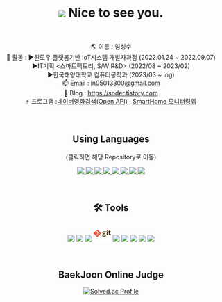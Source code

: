
<div align = "center">

# <img src="https://emojis.slackmojis.com/emojis/images/1531849430/4246/blob-sunglasses.gif?1531849430" width="30"/> Nice to see you.

<br/>

🌎 이름 : 임성수 <br/>
🌱 활동 : ▶윈도우 플랫봄기반 IoT시스템 개발자과정 (2022.01.24 ~ 2022.09.07) <br/> ▶IT기획 <스마트팩토리, S/W R&D>  (2022/08 ~ 2023/02) <br/> 
          ▶한국해양대학교 컴퓨터공학과 (2023/03 ~ ing) <br/>
📫 Email : in05013300@gmail.com <br/>
🔭 Blog : https://snder.tistory.com <br/>
⚡ 프로그램 :[네이버영화검색(Open API)](https://github.com/Eilison98/StudyCS/tree/main/StudyWpf/PortFolio#naver-%EC%98%81%ED%99%94%EA%B2%80%EC%83%89)
,                  [SmartHome 모니터링앱](https://github.com/Eilison98/StudyCS/tree/main/StudyWpf/PortFolio#smarthome-%EB%AA%A8%EB%8B%88%ED%84%B0%EB%A7%81%EC%95%B1)
    
<br/>
    
## Using Languages
(클릭하면 해당 Repository로 이동)
<p align='center'>
    <a href=https://github.com/Eilison98/StudyC>
    <img src="https://img.shields.io/badge/C-00599C?style=for-the-badge&logo=c&logoColor=white"/>
    </a>
    <a href=https://github.com/Eilison98/StudyCPP>
    <img src="https://img.shields.io/badge/C%2B%2B-87CEEB?style=for-the-badge&logo=c%2B%2B&logoColor=white"/>
    </a>
    <a href=https://github.com/Eilison98/StudyCS>
    <img src="https://img.shields.io/badge/C%23-239120?style=for-the-badge&logo=c-sharp&logoColor=white"/>
    </a>
    <a href=https://github.com/Eilison98/StudySqlServer#studysqlserver>
    <img src="https://img.shields.io/badge/MSSQL-B22222?style=for-the-badge&logo=sql&logoColor=white"/>
    </a>
     <a href="https://github.com/Eilison98/StudyWeb">
    <img src="https://img.shields.io/badge/HTML5-E34F26?style=for-the-badge&logo=html5&logoColor=white"/>
  </a>
      <a href="https://github.com/Eilison98/StudyWeb">
    <img src="https://img.shields.io/badge/CSS3-1572B6?style=for-the-badge&logo=css3&logoColor=white"/>
  </a>
  <a href="https://github.com/Eilison98/StudyWeb">
    <img src="https://img.shields.io/badge/JavaScript-F7DF1E?style=for-the-badge&logo=javascript&logoColor=black"/>
  </a>
      <a href="https://github.com/Eilison98/OpenCV_Python">
    <img src="https://img.shields.io/badge/Python-FFD700?style=for-the-badge&logo=python&logoColor=white"/>
  </a>
</p>


<br/>

## 🛠️ Tools
<p align='center'>
    <img height="40" src="https://img.icons8.com/color/48/000000/visual-studio">
    <img height="40" src="https://img.icons8.com/fluent/48/000000/visual-studio-code-2019.png">
    <img height="40" src="https://d1jnx9ba8s6j9r.cloudfront.net/blog/wp-content/uploads/2019/10/logo.png">
    <img height="40" src="https://github.com/Pythunder/explore/blob/80688e429a7d4ef2fca1e82350fe8e3517d3494d/topics/git/git.png">
    <img height="40" src="https://upload.wikimedia.org/wikipedia/commons/b/b6/PuTTY_icon_128px.png">
    <img height="40" src="https://img.icons8.com/color/48/000000/raspberry-pi.png">
    <img height="40" src="https://mosquitto.org/stickers/mosquitto-mono.png">
    <img height="40" src="https://img.icons8.com/fluent/48/000000/vmware-workstation-player.png">
    <img height="40" src="https://taiwebs.com/upload/icons/vnc-connect-enterprise220-220.png">
</p>

<br/>

## BaekJoon Online Judge
[![Solved.ac Profile](http://mazassumnida.wtf/api/v2/generate_badge?boj=in3300)](https://solved.ac/in3300/)

<br/>

</div>
